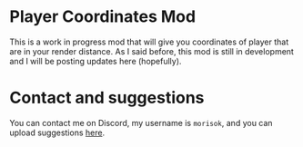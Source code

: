 # Player Coordinates Mod

This is a work in progress mod that will give you coordinates of player that are in your render distance. As I said before, this mod is still in development and I will be posting updates here (hopefully).

# Contact and suggestions

You can contact me on Discord, my username is `morisok`, and you can upload suggestions [here](https://github.com/morisok31/playercoordinatesmod/pulls).
